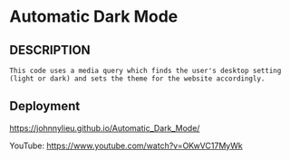 # Automatic Dark Mode

## DESCRIPTION
    This code uses a media query which finds the user's desktop setting (light or dark) and sets the theme for the website accordingly.

## Deployment
https://johnnylieu.github.io/Automatic_Dark_Mode/

YouTube: https://www.youtube.com/watch?v=OKwVC17MyWk
